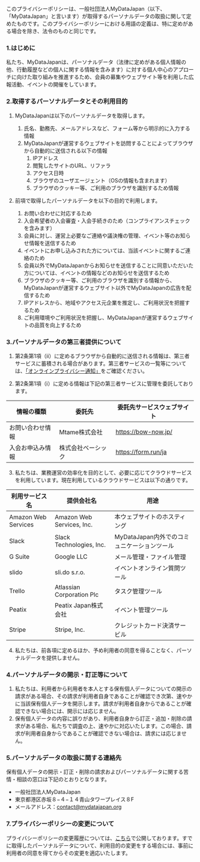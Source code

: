 このプライバシーポリシーは、一般社団法人MyDataJapan（以下、「MyDataJapan」と言います）が取得するパーソナルデータの取扱に関して定めたものです。このプライバシーポリシーにおける用語の定義は、特に定めがある場合を除き、法令のものと同じです。

### 1.はじめに
私たち、MyDataJapanは、パーソナルデータ（法律に定めがある個人情報の他、行動履歴などの個人に関する情報を含みます）に対する個人中心のアプローチに向けた取り組みを推進するため、会員の募集やウェブサイト等を利用した広報活動、イベントの開催をしています。

### 2.取得するパーソナルデータとその利用目的
1. MyDataJapanは以下のパーソナルデータを取得します。
	1. 氏名、勤務先、メールアドレスなど、フォーム等から明示的に入力する情報
	2. MyDataJapanが運営するウェブサイトを訪問することによってブラウザから自動的に送信される以下の情報
		1. IPアドレス
		2. 閲覧したサイトのURL、リファラ
		3. アクセス日時
		4. ブラウザのユーザエージェント（OSの情報も含まれます）
		5. ブラウザのクッキー等、ご利用のブラウザを識別するため情報
		
2. 前項で取得したパーソナルデータを以下の目的で利用します。
	1. お問い合わせに対応するため
	2. 入会希望者の入会審査・入会手続きのため（コンプライアンスチェックを含みます）
	3. 会員に対し、運営上必要なご連絡や議決権の管理、イベント等のお知らせ情報を送信するため
	3. イベントにお申し込みされた方については、当該イベントに関するご連絡のため
	4. 会員以外でMyDataJapanからお知らせを送信することに同意いただいた方については、イベントの情報などのお知らせを送信するため
	5. ブラウザのクッキー等、ご利用のブラウザを識別する情報から、MyDataJapanが運営するウェブサイト以外でMyDataJapanの広告を配信するため
	6. IPアドレスから、地域やアクセス元企業を推定し、ご利用状況を把握するため
	7. ご利用環境やご利用状況を把握し、MyDataJapanが運営するウェブサイトの品質を向上するため
	
### 3.パーソナルデータの第三者提供について

1. 第2条第1項（ⅱ）に定めるブラウザから自動的に送信される情報は、第三者サービスに蓄積される場合があります。第三者サービスの一覧等については、[「オンラインプライバシー通知」](https://fe.datasign.co/privacy/policy/c8429cce)をご確認ください。

2. 第2条第1項（ⅰ）に定める情報は下記の第三者サービスに管理を委託しております。

| 情報の種類 | 委託先 | 委託先サービスウェブサイト |
----|----|----
| お問い合わせ情報 | Mtame株式会社 | https://bow-now.jp/ |
| 入会お申込み情報 | 株式会社ベーシック | https://form.run/ja |

3. 私たちは、業務運営の効率化を目的として、必要に応じてクラウドサービスを利用しています。現在利用しているクラウドサービスは以下の通りです。

| 利用サービス名 | 提供会社名 | 用途 |
----|----|----
| Amazon Web Services | Amazon Web Services, Inc. | 本ウェブサイトのホスティング |
| Slack | Slack Technologies, Inc. | MyDataJapan内外でのコミュニケーションツール |
| G Suite | Google LLC | メール管理・ファイル管理 |
| slido | sli.do s.r.o. | イベントオンライン質問ツール |
| Trello | Atlassian Corporation Plc | タスク管理ツール |
| Peatix | Peatix Japan株式会社 | イベント管理ツール |
| Stripe | Stripe, Inc. | クレジットカード決済サービル |

4. 私たちは、前各項に定めるほか、予め利用者の同意を得ることなく、パーソナルデータを提供しません。

### 4.パーソナルデータの開示・訂正等について
1. 私たちは、利用者から利用者を本人とする保有個人データについての開示の請求がある場合、その請求が利用者自身であることが確認でき次第、速やかに当該保有個人データを開示します。請求が利用者自身からであることが確認できない場合には、開示には応じません。
2. 保有個人データの内容に誤りがあり、利用者自身から訂正・追加・削除の請求がある場合、私たちで調査の上、速やかに対応いたします。この場合、請求が利用者自身からであることが確認できない場合は、請求には応じません。

### 5.パーソナルデータの取扱に関する連絡先
保有個人データの開示・訂正・削除の請求およびパーソナルデータに関する苦情・相談の窓口は下記のとおりとなります。

- 一般社団法人MyDataJapan
- 東京都港区赤坂８−４−１４青山タワープレイス８F
- メールアドレス：contact@mydatajapan.org

### 7.プライバシーポリシーの変更について
プライバシーポリシーの変更履歴については、[こちら](https://github.com/MyDataJapan/documents/commits/master/privacy-policy/index.markdown)で公開しております。すでに取得したパーソナルデータについて、利用目的の変更をする場合には、事前に利用者の同意を得てからその変更を適応いたします。

